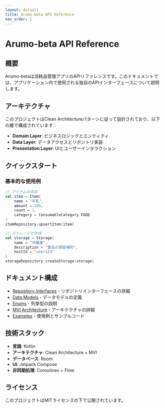 ```yaml
---
layout: default
title: Arumo-beta API Reference
nav_order: 1
---
```


# Arumo-beta API Reference

## 概要

Arumo-betaは消耗品管理アプリのAPIリファレンスです。このドキュメントでは、アプリケーション内で使用される独自のAPIインターフェースについて説明します。

## アーキテクチャ

このプロジェクトはClean Architectureパターンに従って設計されており、以下の層で構成されています：

- **Domain Layer**: ビジネスロジックとエンティティ
- **Data Layer**: データアクセスとリポジトリ実装
- **Presentation Layer**: UIとユーザーインタラクション

## クイックスタート

### 基本的な使用例

```kotlin
// アイテムの追加
val item = Item(
    name = "牛乳",
    amount = 200,
    count = 1,
    category = ConsumableCategory.FOOD
)
itemRepository.upsertItem(item)

// ストレージの作成
val storage = Storage(
    name = "冷蔵庫",
    description = "食品の保管場所",
    hostId = "user123"
)
storageRepository.createStorage(storage)
```

## ドキュメント構成

- [Repository Interfaces](repository-interfaces.md) - リポジトリインターフェースの詳細
- [Data Models](data-models.md) - データモデルの定義
- [Enums](enums.md) - 列挙型の説明
- [MVI Architecture](mvi-architecture.md) - アーキテクチャの詳細
- [Examples](examples.md) - 使用例とサンプルコード

## 技術スタック

- **言語**: Kotlin
- **アーキテクチャ**: Clean Architecture + MVI
- **データベース**: Room
- **UI**: Jetpack Compose
- **非同期処理**: Coroutines + Flow

## ライセンス

このプロジェクトはMITライセンスの下で公開されています。 